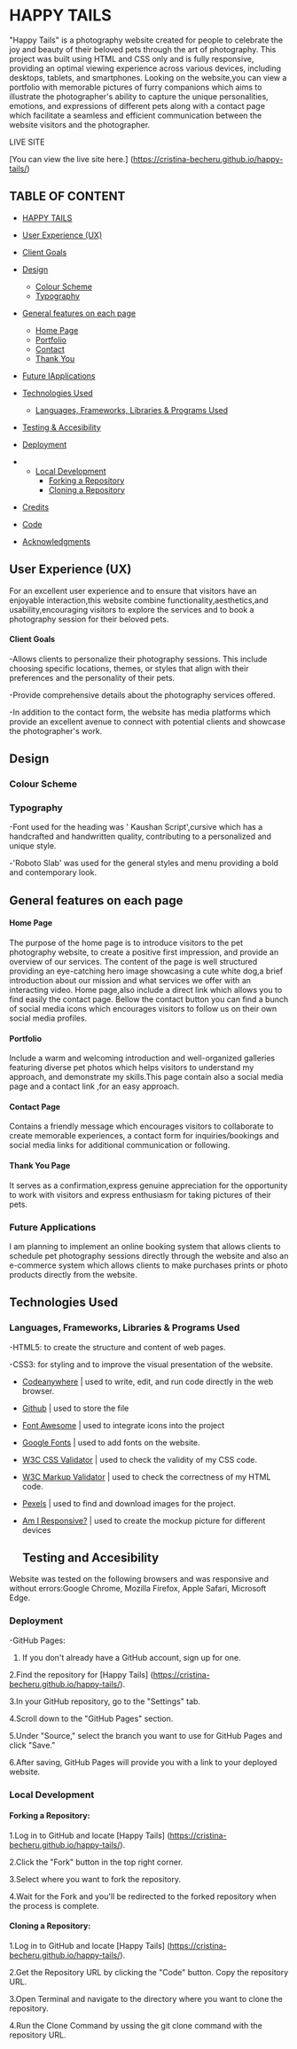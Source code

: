 # HAPPY TAILS
"Happy Tails" is a photography website created for people to celebrate the joy and beauty of their beloved pets through the art of photography.
This project was built using HTML and CSS only and is fully responsive, providing an optimal viewing experience across various devices, including desktops, tablets, and smartphones.
Looking on the website,you can view a portfolio with memorable pictures of  furry companions which aims to illustrate the photographer's ability to capture the unique personalities, emotions, and expressions of different pets along with a contact page which facilitate a seamless and efficient communication  between the website visitors and the photographer. 




LIVE SITE

[You can view the live site here.] (https://cristina-becheru.github.io/happy-tails/)

## TABLE OF CONTENT

- [HAPPY TAILS](#happy-tails)
- [User Experience (UX)](#user-experience-ux)
- [Client Goals](#client-goals)
- [Design](#design)
   - [Colour Scheme](#colour-scheme)  
    - [Typography](#typography)
- [General features on each page](#general-features-on-each-page)
     -  [Home Page](#home-page)
     -  [Portfolio](#Portfolio)
     -  [Contact](#contact)
     -  [Thank You](#thank-you)
  
- [Future IApplications](#future-applications)
- [Technologies Used](#technologies-used)
    - [Languages, Frameworks, Libraries \& Programs Used](#languages-frameworks-libraries-programs-used)
- [Testing & Accesibility](#testing-accesibility)
- [Deployment](#deployment)
-  - [Local Development](#local-development)
      - [Forking a Repository](#forking-a-Repository)
      - [Cloning a Repository](#cloning-a-Repository)
- [Credits](#credits)
- [Code](#code)
- [Acknowledgments](#acknowledgments)

## User Experience (UX)
For an excellent user experience and to ensure that visitors have an enjoyable interaction,this website combine functionality,aesthetics,and usability,encouraging visitors to explore the services and to book a photography session for their beloved pets.

#### Client Goals
-Allows clients to personalize their photography sessions. This include choosing specific locations, themes, or styles that align with their preferences and the personality of their pets.

-Provide comprehensive details about the photography services offered. 

-In addition to the contact form, the website has media platforms which provide an excellent avenue to connect with potential clients and showcase the photographer's work.

## Design

### Colour Scheme








### Typography
-Font used for the heading was ' Kaushan Script',cursive which has a handcrafted and handwritten quality, contributing to a personalized and unique style.

-'Roboto Slab' was used for the general styles and menu providing a bold and contemporary look.

## General features on each page

#### Home Page

The purpose of the home page is to introduce visitors to the pet photography website, to create a positive first impression, and provide an overview of our services.
The content of the page is well structured providing an eye-catching hero image showcasing a cute white dog,a brief introduction about our mission and what services we offer with an interacting video.
Home page,also include a direct link which allows you to find easily the contact page.
Bellow the contact button you can find a bunch of social media icons which encourages visitors to follow us on their own social media profiles.

#### Portfolio

Include a warm and welcoming introduction and well-organized galleries featuring diverse pet photos which helps visitors to understand my approach, and demonstrate my skills.This page contain also a social media page and a contact link ,for an easy approach.

#### Contact Page

Contains a friendly message which encourages visitors to collaborate to create memorable experiences, a contact form for inquiries/bookings and social media links for additional communication or following.

#### Thank You Page

 It serves as a confirmation,express genuine appreciation for the opportunity to work with visitors and express enthusiasm for taking pictures of their pets.

### Future Applications

I am planning to implement an online booking system that allows clients to schedule pet photography sessions directly through the website and also an e-commerce system which allows clients to make purchases prints or photo products directly from the website.

## Technologies Used

### Languages, Frameworks, Libraries & Programs Used

-HTML5: to create the structure and content of web pages.

-CSS3: for styling and to improve the visual presentation of the website.

- [Codeanywhere](https://app.codeanywhere.com/) | used to write, edit, and run code directly in the web browser.
- [Github](https://github.com/) | used to store the file
- [Font Awesome](https://fontawesome.com/icons) | used to integrate icons into the project
- [Google Fonts](https://fonts.google.com/) | used to add fonts on the website.
- [W3C CSS Validator](https://jigsaw.w3.org/css-validator/) | used to check the validity of my CSS code.
- [W3C Markup Validator](https://validator.w3.org/) | used to check the correctness of my HTML code. 
- [Pexels](https://www.pexels.com/) | used  to find and download images for the project.
- [Am I Responsive?](https://ui.dev/amiresponsive?) | used to create the mockup picture for different devices

  ## Testing and Accesibility
Website was tested on the following browsers and was responsive and without errors:Google Chrome, Mozilla Firefox, Apple Safari, Microsoft Edge.








### Deployment
-GitHub Pages:

1. If you don't already have a GitHub account, sign up for one.
   
2.Find the repository for [Happy Tails] (https://cristina-becheru.github.io/happy-tails/). 

3.In your GitHub repository, go to the "Settings" tab.

4.Scroll down to the "GitHub Pages" section.

5.Under "Source," select the branch you want to use for GitHub Pages and click "Save."

6.After saving, GitHub Pages will provide you with a link to your deployed website.

### Local Development

#### Forking a Repository:

1.Log in to GitHub and locate [Happy Tails] (https://cristina-becheru.github.io/happy-tails/).

2.Click the "Fork" button in the top right corner.

3.Select where you want to fork the repository.

4.Wait for the Fork and you'll be redirected to the forked repository when the process is complete.

#### Cloning a Repository:

1.Log in to GitHub and locate [Happy Tails] (https://cristina-becheru.github.io/happy-tails/).

2.Get the Repository URL by clicking the "Code" button. Copy the repository URL.

3.Open Terminal and navigate to the directory where you want to clone the repository.

4.Run the Clone Command by ussing the git clone command with the repository URL.


